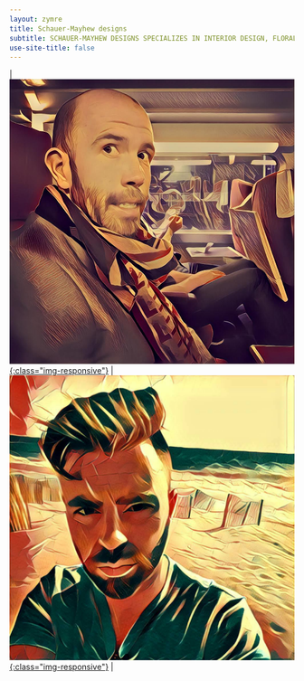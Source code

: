 ```yaml
---
layout: zymre
title: Schauer-Mayhew designs
subtitle: SCHAUER-MAYHEW DESIGNS SPECIALIZES IN INTERIOR DESIGN, FLORAL, AND PHOTOGRAPHY SERVICES
use-site-title: false
---
```


| [![adam](/media/smd_adam.jpg "adam mayhew, interior designer/florist"){:class="img-responsive"}](sayril_interior.html) | [![bry](/media/smd_bry.jpg "bryan schauer, photographer/geek"){:class="img-responsive"}](photo) |
